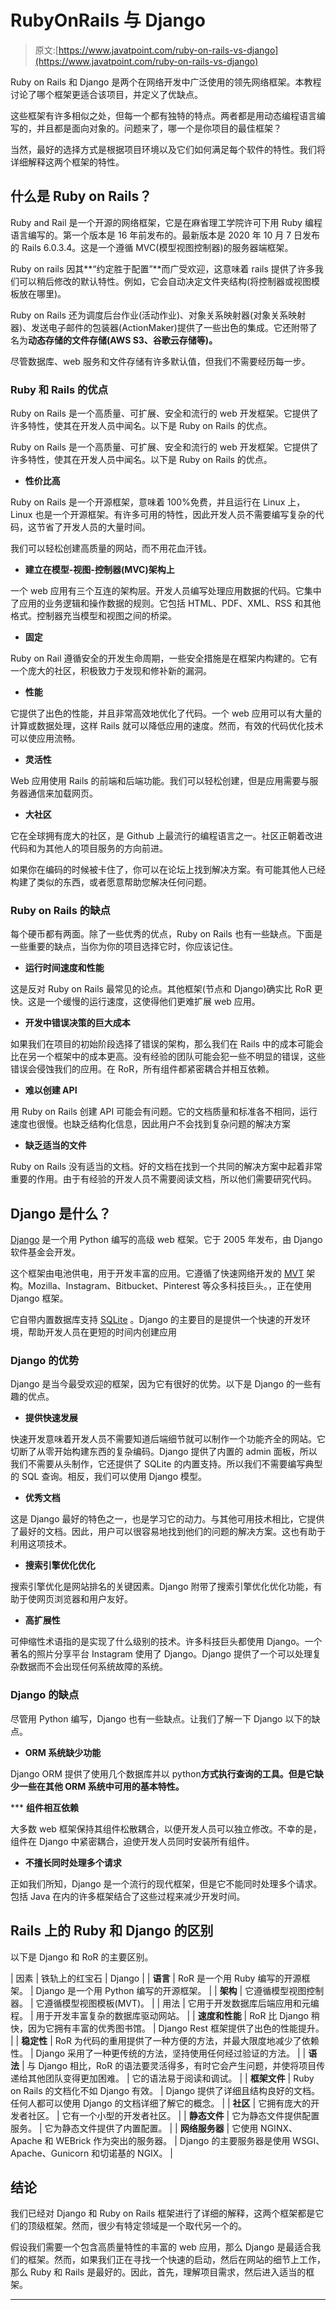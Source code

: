 # RubyOnRails 与 Django

> 原文:[https://www.javatpoint.com/ruby-on-rails-vs-django](https://www.javatpoint.com/ruby-on-rails-vs-django)

Ruby on Rails 和 Django 是两个在网络开发中广泛使用的领先网络框架。本教程讨论了哪个框架更适合该项目，并定义了优缺点。

这些框架有许多相似之处，但每一个都有独特的特点。两者都是用动态编程语言编写的，并且都是面向对象的。问题来了，哪一个是你项目的最佳框架？

当然，最好的选择方式是根据项目环境以及它们如何满足每个软件的特性。我们将详细解释这两个框架的特性。

## 什么是 Ruby on Rails？

Ruby and Rail 是一个开源的网络框架，它是在麻省理工学院许可下用 Ruby 编程语言编写的。第一个版本是 16 年前发布的。最新版本是 2020 年 10 月 7 日发布的 Rails 6.0.3.4。这是一个遵循 MVC(模型视图控制器)的服务器端框架。

Ruby on rails 因其**“约定胜于配置”**而广受欢迎，这意味着 rails 提供了许多我们可以稍后修改的默认特性。例如，它会自动决定文件夹结构(将控制器或视图模板放在哪里)。

Ruby on Rails 还为调度后台作业(活动作业)、对象关系映射器(对象关系映射器)、发送电子邮件的包装器(ActionMaker)提供了一些出色的集成。它还附带了名为**动态存储的文件存储(AWS S3、谷歌云存储等)。**

尽管数据库、web 服务和文件存储有许多默认值，但我们不需要经历每一步。

### Ruby 和 Rails 的优点

Ruby on Rails 是一个高质量、可扩展、安全和流行的 web 开发框架。它提供了许多特性，使其在开发人员中闻名。以下是 Ruby on Rails 的优点。

Ruby on Rails 是一个高质量、可扩展、安全和流行的 web 开发框架。它提供了许多特性，使其在开发人员中闻名。以下是 Ruby on Rails 的优点。

*   **性价比高**

Ruby on Rails 是一个开源框架，意味着 100%免费，并且运行在 Linux 上，Linux 也是一个开源框架。有许多可用的特性，因此开发人员不需要编写复杂的代码，这节省了开发人员的大量时间。

我们可以轻松创建高质量的网站，而不用花血汗钱。

*   **建立在模型-视图-控制器(MVC)架构上**

一个 web 应用有三个互连的架构层。开发人员编写处理应用数据的代码。它集中了应用的业务逻辑和操作数据的规则。它包括 HTML、PDF、XML、RSS 和其他格式。控制器充当模型和视图之间的桥梁。

*   **固定**

Ruby on Rail 遵循安全的开发生命周期，一些安全措施是在框架内构建的。它有一个庞大的社区，积极致力于发现和修补新的漏洞。

*   **性能**

它提供了出色的性能，并且非常高效地优化了代码。一个 web 应用可以有大量的计算或数据处理，这样 Rails 就可以降低应用的速度。然而，有效的代码优化技术可以使应用流畅。

*   **灵活性**

Web 应用使用 Rails 的前端和后端功能。我们可以轻松创建，但是应用需要与服务器通信来加载网页。

*   **大社区**

它在全球拥有庞大的社区，是 Github 上最流行的编程语言之一。社区正朝着改进代码和为其他人的项目服务的方向前进。

如果你在编码的时候被卡住了，你可以在论坛上找到解决方案。有可能其他人已经构建了类似的东西，或者愿意帮助您解决任何问题。

### Ruby on Rails 的缺点

每个硬币都有两面。除了一些优秀的优点，Ruby on Rails 也有一些缺点。下面是一些重要的缺点，当你为你的项目选择它时，你应该记住。

*   **运行时间速度和性能**

这是反对 Ruby on Rails 最常见的论点。其他框架(节点和 Django)确实比 RoR 更快。这是一个缓慢的运行速度，这使得他们更难扩展 web 应用。

*   **开发中错误决策的巨大成本**

如果我们在项目的初始阶段选择了错误的架构，那么我们在 Rails 中的成本可能会比在另一个框架中的成本更高。没有经验的团队可能会犯一些不明显的错误，这些错误会侵蚀我们的应用。在 RoR，所有组件都紧密耦合并相互依赖。

*   **难以创建 API**

用 Ruby on Rails 创建 API 可能会有问题。它的文档质量和标准各不相同，运行速度也很慢。也缺乏结构化信息，因此用户不会找到复杂问题的解决方案

*   **缺乏适当的文件**

Ruby on Rails 没有适当的文档。好的文档在找到一个共同的解决方案中起着非常重要的作用。由于有经验的开发人员不需要阅读文档，所以他们需要研究代码。

## Django 是什么？

[Django](https://www.javatpoint.com/django-tutorial) 是一个用 Python 编写的高级 web 框架。它于 2005 年发布，由 Django 软件基金会开发。

这个框架由电池供电，用于开发丰富的应用。它遵循了快速网络开发的 [MVT](https://www.javatpoint.com/django-mvt) 架构。Mozilla、Instagram、Bitbucket、Pinterest 等众多科技巨头。，正在使用 Django 框架。

它自带内置数据库支持 [SQLite](https://www.javatpoint.com/sqlite-tutorial) 。Django 的主要目的是提供一个快速的开发环境，帮助开发人员在更短的时间内创建应用

### Django 的优势

Django 是当今最受欢迎的框架，因为它有很好的优势。以下是 Django 的一些有趣的优点。

*   **提供快速发展**

快速开发意味着开发人员不需要知道后端细节就可以制作一个功能齐全的网站。它切断了从零开始构建东西的复杂编码。Django 提供了内置的 admin 面板，所以我们不需要从头制作，它还提供了 SQLite 的内置支持。所以我们不需要编写典型的 SQL 查询。相反，我们可以使用 Django 模型。

*   **优秀文档**

这是 Django 最好的特色之一，也是学习它的动力。与其他可用技术相比，它提供了最好的文档。因此，用户可以很容易地找到他们的问题的解决方案。这也有助于利用这项技术。

*   **搜索引擎优化优化**

搜索引擎优化是网站排名的关键因素。Django 附带了搜索引擎优化优化功能，有助于使网页浏览器和用户友好。

*   **高扩展性**

可伸缩性术语指的是实现了什么级别的技术。许多科技巨头都使用 Django。一个著名的照片分享平台 Instagram 使用了 Django。Django 提供了一个可以处理复杂数据而不会出现任何系统故障的系统。

### Django 的缺点

尽管用 Python 编写，Django 也有一些缺点。让我们了解一下 Django 以下的缺点。

*   **ORM 系统缺少功能**

Django ORM 提供了使用几个数据库并以 python**方式执行查询的工具。但是它缺少一些在其他 ORM 系统中可用的基本特性。**

 ***   **组件相互依赖**

大多数 web 框架保持其组件松散耦合，以便开发人员可以独立修改。不幸的是，组件在 Django 中紧密耦合，迫使开发人员同时安装所有组件。

*   **不擅长同时处理多个请求**

正如我们所知，Django 是一个流行的现代框架，但是它不能同时处理多个请求。包括 Java 在内的许多框架结合了这些过程来减少开发时间。

## Rails 上的 Ruby 和 Django 的区别

以下是 Django 和 RoR 的主要区别。

| 因素 | 铁轨上的红宝石 | Django |
| **语言** | RoR 是一个用 Ruby 编写的开源框架。 | Django 是一个用 Python 编写的开源框架。 |
| **架构** | 它遵循模型视图控制器。 | 它遵循模型视图模板(MVT)。 |
| 用法 | 它用于开发数据库后端应用和元编程。 | 用于开发丰富复杂的数据库驱动网站。 |
| **速度和性能** | RoR 比 Django 稍快，因为它拥有丰富的优秀图书馆。 | Django Rest 框架提供了出色的性能提升。 |
| **稳定性** | RoR 为代码的重用提供了一种方便的方法，并最大限度地减少了依赖性。 | Django 采用了一种更传统的方法，坚持使用任何经过验证的方法。 |
| **语法** | 与 Django 相比，RoR 的语法要灵活得多，有时它会产生问题，并使将项目传递给其他团队变得更加困难。 | 它的语法易于阅读和调试。 |
| **框架文件** | Ruby on Rails 的文档化不如 Django 有效。 | Django 提供了详细且结构良好的文档。任何人都可以使用 Django 的文档详细了解它的概念。 |
| **社区** | 它拥有庞大的开发者社区。 | 它有一个小型的开发者社区。 |
| **静态文件** | 它为静态文件提供配置服务。 | 它为静态文件提供了内置配置。 |
| **网络服务器** | 它使用 NGINX、Apache 和 WEBrick 作为突出的服务器。 | Django 的主要服务器是使用 WSGI、Apache、Gunicorn 和切诺基的 NGIX。 |

## 结论

我们已经对 Django 和 Ruby on Rails 框架进行了详细的解释，这两个框架都是它们的顶级框架。然而，很少有特定领域是一个取代另一个的。

假设我们需要一个包含高质量特性的丰富的 web 应用，那么 Django 是最适合我们的框架。然而，如果我们正在寻找一个快速的启动，然后在网站的细节上工作，那么 Ruby 和 Rails 是最好的。因此，首先，理解项目需求，然后进入适当的框架。

* * ***